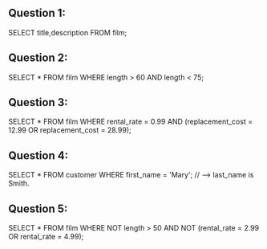 Question 1: 
--
  SELECT title,description FROM film;
   
Question 2:
--
  SELECT * FROM film WHERE length > 60 AND length < 75;
   
Question 3:
--
  SELECT * FROM film WHERE rental_rate = 0.99 AND (replacement_cost = 12.99 OR replacement_cost = 28.99);

Question 4:
--
  SELECT * FROM customer WHERE first_name = 'Mary'; // --> last_name is Smith.

Question 5:
--
  SELECT * FROM film WHERE NOT length > 50 AND NOT (rental_rate = 2.99 OR rental_rate = 4.99);

